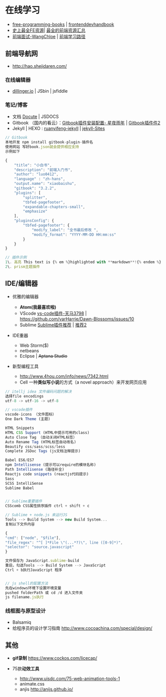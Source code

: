 # 在线学习

- [free-programming-books](https://github.com/vhf/free-programming-books/blob/master/free-programming-books.md) | [frontenddevhandbook](https://www.gitbook.com/book/dwqs/frontenddevhandbook/details)
- [史上最全FE资源](http://www.jianshu.com/p/6cb49271cd2a#)| [最全的前端资源汇总](https://github.com/helloqingfeng/Awsome-Front-End-learning-resource)
- [前端面试-WangChloe](http://www.jianshu.com/p/3944732228f0) | [前端学习路径](https://www.gitbook.com/book/luo0412/white/edit#)

## 前端导航网

- <http://hao.shejidaren.com/>

### 在线编辑器

- [dillinger.io](http://dillinger.io/) | JSbin | jsfiddle

### 笔记/博客

- 文档 [Docute](https://docute.js.org/#/home) | JSDOCS
- Gitbook （国内的看云）：[Gitbook插件安装配置- 星夜雨年](http://www.tuicool.com/articles/JjQ3qm) | [Gitbook插件件2](http://www.tuicool.com/articles/zee2ui)
- Jekyll | HEXO : [ruanyifeng-jekyll](http://www.ruanyifeng.com/blog/2012/08/blogging_with_jekyll.html) | [jekyll-Sites](https://github.com/jekyll/jekyll/wiki/Sites)

```javascript
// Gitbook
本地开发 npm install gitbook-plugin-插件名
使用网站 写好book.json就会提供相应支持
示例如下

{
    "title": "小白书",
    "description": "前端入门书",
    "author": "luo0412",
    "language" : "zh-hans",
    "output.name": "xiaobaishu",
    "gitbook": "3.2.2",
    "plugins": [
        "splitter",
        "tbfed-pagefooter",
        "expandable-chapters-small",
        "emphasize"
    ],
    "pluginsConfig": {
        "tbfed-pagefooter": {
            "modify_label": "全书最后修改 ",
            "modify_format": "YYYY-MM-DD HH:mm:ss"
        }
    }
}

// 插件示例
1\. 高亮 This text is {% em %}highlighted with **markdown**!{% endem %}
2\. prism主题插件
```

## IDE/编辑器

- 优雅的编辑器

  - **Atom(我最喜欢啦)**
  - VScode [vs-code插件-](http://blog.csdn.net/u011127019/article/details/53158660)[天马3798](http://blog.csdn.net/u011127019) | <https://github.com/varHarrie/Dawn-Blossoms/issues/10>
  - Sublime [Sublime插件推荐](http://www.jianshu.com/p/2f30ccd41165) | [推荐2](https://www.zhihu.com/question/37342465)

- IDE重器

  - Web Storm($)
  - netbeans
  - Eclipse | ~~Aptana Studio~~

- 新型编程工具

  - <http://www.4hou.com/info/news/7342.html>
  - Cell 一种**类似写小说**的方式（a novel approach）来开发网页应用

```javascript
// itellj idea 文件编码问题的解决
选择file encodings
utf-8 -> utf-16 -> utf-8

// vscode插件
vscode-icons （文件图标）
One Dark Theme (主题)

HTML Snippets
HTML CSS Support (HTML中提示可用的class)
Auto Close Tag （自动关闭HTML标签）
Auto Rename Tag (HTML标签自动改名)
Beautify css/sass/scss/less
Complete JSDoc Tags (js文档注释提示)

Babel ES6/ES7
npm Intellisense (提示可以require的模块名称)
Path Intellisense (路径补全)
Reactjs code snippets (reactjs代码提示)
Sass
SCSS IntelliSense
Sublime Babel


// Sublime重要插件
CSScomb CSS属性排序插件 ctrl + shift + c

// Sublime + node.js 来运行JS
Tools --> Build System --> new Build System...
复制以下文件内容

{
"cmd": ["node", "$file"],
"file_regex": "^[ ]*File \"(...*?)\", line ([0-9]*)",
"selector": "source.javascript"
}

文件保存为 JavaScript.sublime-build
重启，勾选Tools --> Build System --> JavaScript
Ctrl + b执行JavaScript 程序


// js shell的配置方法
先在windows环境下设置环境变量
pushed folderPath 或 cd /d 进入文件夹
js filename.js执行
```

### 线框图与原型设计

- Balsamiq
- 给程序员的设计学习指南 <http://www.cocoachina.com/special/design/>

## 其他

- **gif录制** <https://www.cockos.com/licecap/>
- 75款**动效工具**

  - <http://www.uisdc.com/75-web-animation-tools-1>
  - animate.css
  - anjis <http://anijs.github.io/>
